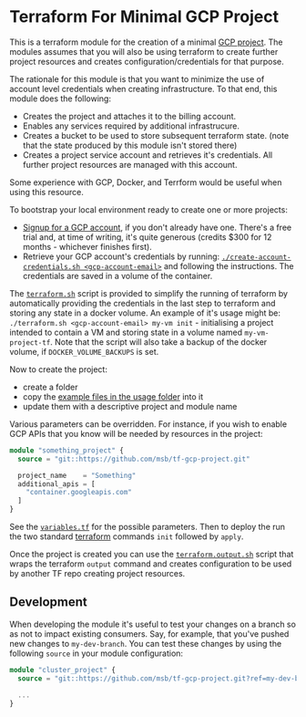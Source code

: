# Terraform For Minimal GCP Project

This is a terraform module for the creation of a minimal
[GCP project](https://cloud.google.com/storage/docs/projects). The modules assumes that you will
also be using terraform to create further project resources and creates configuration/credentials
for that purpose.

The rationale for this module is that you want to minimize the use of account level credentials
when creating infrastructure. To that end, this module does the following:

- Creates the project and attaches it to the billing account.
- Enables any services required by additional infrastrucure.
- Creates a bucket to be used to store subsequent terraform state.
  (note that the state produced by this module isn't stored there)
- Creates a project service account and retrieves it's credentials.
  All further project resources are managed with this account.

Some experience with GCP, Docker, and Terrform would be useful when using this resource.

To bootstrap your local environment ready to create one or more projects:

- [Signup for a GCP account](https://cloud.google.com/gcp), if you don't already have one. There's
  a free trial and, at time of writing, it's quite generous (credits $300 for 12 months - whichever
  finishes first).
- Retrieve your GCP account's credentials by running: 
  [`./create-account-credentials.sh <gcp-account-email>`](https://github.com/msb/tf-gcp-project/blob/master/create-account-credentials.sh)
  and following the instructions. The  credentials are saved in a volume of the container.

The [`terraform.sh`](https://github.com/msb/tf-gcp-project/blob/master/terraform.sh) script is
provided to simplify the running of terraform by automatically providing the credentials in the
last step to terraform and storing any state in a docker volume. An example of it's usage might be:
`./terraform.sh <gcp-account-email> my-vm init` -  initialising a project intended to contain a VM
and storing state in a volume named `my-vm-project-tf`. Note that the script will also take a
backup of the docker volume, if `DOCKER_VOLUME_BACKUPS` is set.

Now to create the project:
- create a folder
- copy the 
  [example files in the usage folder](https://github.com/msb/tf-gcp-project/tree/master/usage)
  into it
- update them with a descriptive project and module name

Various parameters can be overridden. For instance, if you wish to enable GCP APIs that you know
will be needed by resources in the project:

```tf
module "something_project" {
  source = "git::https://github.com/msb/tf-gcp-project.git"

  project_name    = "Something"
  additional_apis = [
    "container.googleapis.com"
  ]
}
```

See the [`variables.tf`](https://github.com/msb/tf-gcp-project/blob/master/variables.tf) for the
possible parameters. Then to deploy the run the two standard
[terraform](https://www.terraform.io/docs/index.html) commands `init` followed by `apply`.

Once the project is created you can use the
[`terraform.output.sh`](https://github.com/msb/tf-gcp-project/blob/master/terraform.output.sh)
script that wraps the terraform `output` command and creates configuration to be used by another TF
repo creating project resources.

## Development

When developing the module it's useful to test your changes on a branch so as not to impact
existing consumers. Say, for example, that you've pushed new changes to `my-dev-branch`. You can
test these changes by using the following `source` in your module configuration:

```tf
module "cluster_project" {
  source = "git::https://github.com/msb/tf-gcp-project.git?ref=my-dev-branch"

  ...
}
```
